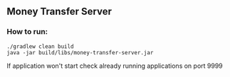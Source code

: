 ## Money Transfer Server

### How to run:
```
./gradlew clean build
java -jar build/libs/money-transfer-server.jar
```

If application won't start check already running applications on port 9999